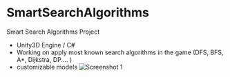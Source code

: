 # SmartSearchAlgorithms
Smart Search Algorithms Project

- Unity3D Engine / C#
- Working on apply most known search algorithms in
the game (DFS, BFS, A*, Dijkstra, DP.... )
- customizable models
![Screenshot 1](https://github.com/Yassarooo/SmartSearchAlgorithms/blob/main/1.jpg=250x250)
